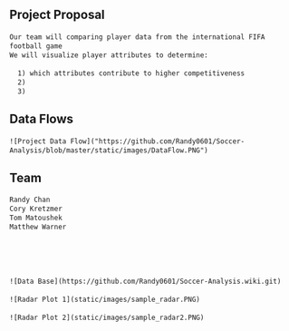 
## Project Proposal

    Our team will comparing player data from the international FIFA football game
    We will visualize player attributes to determine:
  
      1) which attributes contribute to higher competitiveness
      2) 
      3)
  
  ## Data Flows
  
    ![Project Data Flow]("https://github.com/Randy0601/Soccer-Analysis/blob/master/static/images/DataFlow.PNG")
  
  
  ## Team
    Randy Chan
    Cory Kretzmer
    Tom Matoushek
    Matthew Warner
  
  
  
   
    
    ![Data Base](https://github.com/Randy0601/Soccer-Analysis.wiki.git)
    
    ![Radar Plot 1](static/images/sample_radar.PNG)
    
    ![Radar Plot 2](static/images/sample_radar2.PNG)
